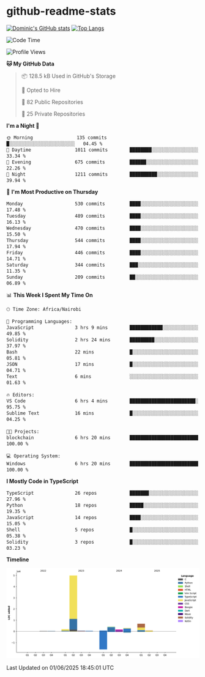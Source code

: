 # github-readme-stats
[![Dominic's GitHub stats](https://github-readme-stats.vercel.app/api?username=Domengo&show_icons=true)](https://github.com/anuraghazra/github-readme-stats)
[![Top Langs](https://github-readme-stats.vercel.app/api/top-langs/?username=Domengo&show_icons=true)](https://github.com/Domengo/github-readme-stats)

<!--START_SECTION:waka-->
![Code Time](http://img.shields.io/badge/Code%20Time-1%2C105%20hrs%2043%20mins-blue)

![Profile Views](http://img.shields.io/badge/Profile%20Views-0-blue)

**🐱 My GitHub Data** 

> 📦 128.5 kB Used in GitHub's Storage 
 > 
> 💼 Opted to Hire
 > 
> 📜 82 Public Repositories 
 > 
> 🔑 25 Private Repositories 
 > 
**I'm a Night 🦉** 

```text
🌞 Morning                135 commits         █░░░░░░░░░░░░░░░░░░░░░░░░   04.45 % 
🌆 Daytime                1011 commits        ████████░░░░░░░░░░░░░░░░░   33.34 % 
🌃 Evening                675 commits         ██████░░░░░░░░░░░░░░░░░░░   22.26 % 
🌙 Night                  1211 commits        ██████████░░░░░░░░░░░░░░░   39.94 % 
```
📅 **I'm Most Productive on Thursday** 

```text
Monday                   530 commits         ████░░░░░░░░░░░░░░░░░░░░░   17.48 % 
Tuesday                  489 commits         ████░░░░░░░░░░░░░░░░░░░░░   16.13 % 
Wednesday                470 commits         ████░░░░░░░░░░░░░░░░░░░░░   15.50 % 
Thursday                 544 commits         ████░░░░░░░░░░░░░░░░░░░░░   17.94 % 
Friday                   446 commits         ████░░░░░░░░░░░░░░░░░░░░░   14.71 % 
Saturday                 344 commits         ███░░░░░░░░░░░░░░░░░░░░░░   11.35 % 
Sunday                   209 commits         ██░░░░░░░░░░░░░░░░░░░░░░░   06.89 % 
```


📊 **This Week I Spent My Time On** 

```text
🕑︎ Time Zone: Africa/Nairobi

💬 Programming Languages: 
JavaScript               3 hrs 9 mins        ████████████░░░░░░░░░░░░░   49.85 % 
Solidity                 2 hrs 24 mins       █████████░░░░░░░░░░░░░░░░   37.97 % 
Bash                     22 mins             █░░░░░░░░░░░░░░░░░░░░░░░░   05.81 % 
JSON                     17 mins             █░░░░░░░░░░░░░░░░░░░░░░░░   04.71 % 
Text                     6 mins              ░░░░░░░░░░░░░░░░░░░░░░░░░   01.63 % 

🔥 Editors: 
VS Code                  6 hrs 4 mins        ████████████████████████░   95.75 % 
Sublime Text             16 mins             █░░░░░░░░░░░░░░░░░░░░░░░░   04.25 % 

🐱‍💻 Projects: 
blockchain               6 hrs 20 mins       █████████████████████████   100.00 % 

💻 Operating System: 
Windows                  6 hrs 20 mins       █████████████████████████   100.00 % 
```

**I Mostly Code in TypeScript** 

```text
TypeScript               26 repos            ███████░░░░░░░░░░░░░░░░░░   27.96 % 
Python                   18 repos            █████░░░░░░░░░░░░░░░░░░░░   19.35 % 
JavaScript               14 repos            ████░░░░░░░░░░░░░░░░░░░░░   15.05 % 
Shell                    5 repos             █░░░░░░░░░░░░░░░░░░░░░░░░   05.38 % 
Solidity                 3 repos             █░░░░░░░░░░░░░░░░░░░░░░░░   03.23 % 
```



**Timeline**

![Lines of Code chart](https://raw.githubusercontent.com/Domengo/Domengo/main/assets/bar_graph.png)


 Last Updated on 01/06/2025 18:45:01 UTC
<!--END_SECTION:waka-->


